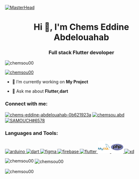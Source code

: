 [![MasterHead](https://user-images.githubusercontent.com/95700398/216104136-997a5293-531c-4a53-8048-81f042d4b0ff.png)](https://rishavchanda.io)


<h1 align="center">Hi 👋, I'm Chems Eddine Abdelouahab</h1>
<h3 align="center">Full stack Flutter devoloper</h3>

<!-- <img align="right" alt="Coding" width="300" src="https://user-images.githubusercontent.com/95700398/216096780-5b6fb750-079c-43a5-a01f-3fb88ea1831a.gif"> -->


<p align="left"> <img src="https://komarev.com/ghpvc/?username=chemsou00&label=Profile%20views&color=0e75b6&style=flat" alt="chemsou00" /> </p>

<p align="left"> <a href="https://github.com/ryo-ma/github-profile-trophy"><img src="https://github-profile-trophy.vercel.app/?username=chemsou00" alt="chemsou00" /></a> </p>

- 🔭 I’m currently working on **My Project**

- 💬 Ask me about **Flutter,dart**

<h3 align="left">Connect with me:</h3>
<p align="left">
<a href="https://linkedin.com/in/chems-eddine-abdelouahab-0b621923a" target="blank"><img align="center" src="https://raw.githubusercontent.com/rahuldkjain/github-profile-readme-generator/master/src/images/icons/Social/linked-in-alt.svg" alt="chems-eddine-abdelouahab-0b621923a" height="30" width="40" /></a>
<a href="https://fb.com/chemsou.abd" target="blank"><img align="center" src="https://raw.githubusercontent.com/rahuldkjain/github-profile-readme-generator/master/src/images/icons/Social/facebook.svg" alt="chemsou.abd" height="30" width="40" /></a>
<a href="https://discord.gg/SAMOUCH#6578" target="blank"><img align="center" src="https://raw.githubusercontent.com/rahuldkjain/github-profile-readme-generator/master/src/images/icons/Social/discord.svg" alt="SAMOUCH#6578" height="30" width="40" /></a>
</p>

<h3 align="left">Languages and Tools:</h3>
<p align="left"> <a href="https://www.arduino.cc/" target="_blank" rel="noreferrer"> <img src="https://cdn.worldvectorlogo.com/logos/arduino-1.svg" alt="arduino" width="40" height="40"/> </a> <a href="https://dart.dev" target="_blank" rel="noreferrer"> <img src="https://www.vectorlogo.zone/logos/dartlang/dartlang-icon.svg" alt="dart" width="40" height="40"/> </a> <a href="https://www.figma.com/" target="_blank" rel="noreferrer"> <img src="https://www.vectorlogo.zone/logos/figma/figma-icon.svg" alt="figma" width="40" height="40"/> </a> <a href="https://firebase.google.com/" target="_blank" rel="noreferrer"> <img src="https://www.vectorlogo.zone/logos/firebase/firebase-icon.svg" alt="firebase" width="40" height="40"/> </a> <a href="https://flutter.dev" target="_blank" rel="noreferrer"> <img src="https://www.vectorlogo.zone/logos/flutterio/flutterio-icon.svg" alt="flutter" width="40" height="40"/> </a> <a href="https://www.mysql.com/" target="_blank" rel="noreferrer"> <img src="https://raw.githubusercontent.com/devicons/devicon/master/icons/mysql/mysql-original-wordmark.svg" alt="mysql" width="40" height="40"/> </a> <a href="https://www.php.net" target="_blank" rel="noreferrer"> <img src="https://raw.githubusercontent.com/devicons/devicon/master/icons/php/php-original.svg" alt="php" width="40" height="40"/> </a> <a href="https://www.adobe.com/products/xd.html" target="_blank" rel="noreferrer"> <img src="https://cdn.worldvectorlogo.com/logos/adobe-xd.svg" alt="xd" width="40" height="40"/> </a> </p>

<p><img align="left" src="https://github-readme-stats.vercel.app/api/top-langs?username=chemsou00&show_icons=true&locale=en&layout=compact" alt="chemsou00" /></p>

<p>&nbsp;<img align="center" src="https://github-readme-stats.vercel.app/api?username=chemsou00&show_icons=true&locale=en" alt="chemsou00" /></p>

<p><img align="center" src="https://github-readme-streak-stats.herokuapp.com/?user=chemsou00&" alt="chemsou00" /></p>
